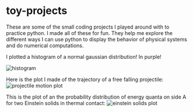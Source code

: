 # toy-projects
These are some of the small coding projects I played around with to practice python.
I made all of these for fun. They help me explore the different ways I can use python to display the behavior of physical systems and do numerical computations.

I plotted a histogram of a normal gaussian distribution! In purple!

![histogram](https://user-images.githubusercontent.com/109223669/184136887-98a1afcc-6bb4-4251-a7f5-31142ce0aa47.png)

Here is the plot I made of the trajectory of a free falling projectile:
![projectile motion plot](https://user-images.githubusercontent.com/109223669/184136264-5c0a9194-bd2a-41fd-b2c7-de90e54d13ff.png)

This is the plot of an the probability distribution of energy quanta on side A for two Einstein solids in thermal contact: 
![einstein solids plot](https://user-images.githubusercontent.com/109223669/184136607-9b31bcab-6aa8-4247-9806-9a982848f6a7.png)
